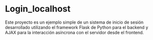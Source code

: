 # Login_localhost
Este proyecto es un ejemplo simple de un sistema de inicio de sesión desarrollado utilizando el framework Flask de Python para el backend y AJAX para la interacción asíncrona con el servidor desde el frontend.
